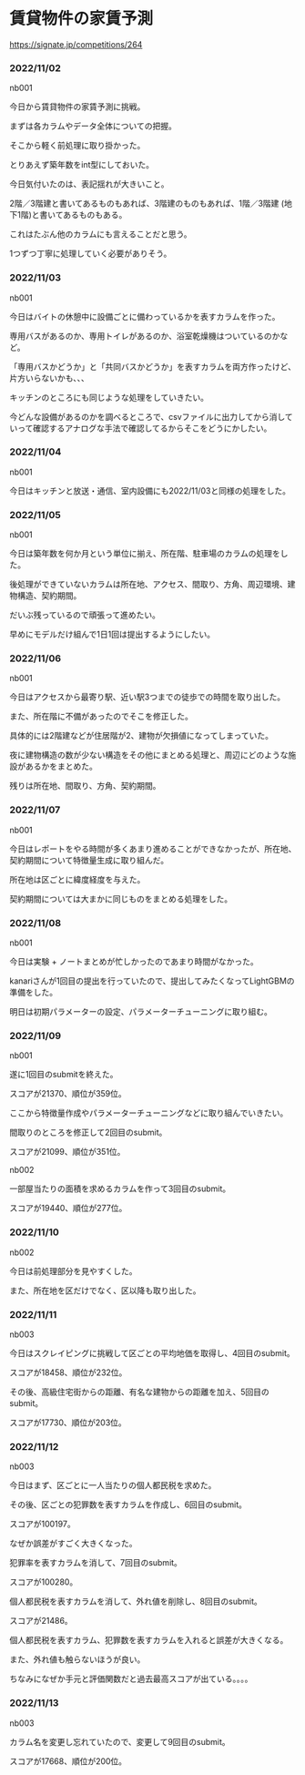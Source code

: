 # 賃貸物件の家賃予測
https://signate.jp/competitions/264

### 2022/11/02
nb001

今日から賃貸物件の家賃予測に挑戦。

まずは各カラムやデータ全体についての把握。

そこから軽く前処理に取り掛かった。

とりあえず築年数をint型にしておいた。

今日気付いたのは、表記揺れが大きいこと。

2階／3階建と書いてあるものもあれば、3階建のものもあれば、1階／3階建 (地下1階)と書いてあるものもある。

これはたぶん他のカラムにも言えることだと思う。

1つずつ丁寧に処理していく必要がありそう。

### 2022/11/03
nb001

今日はバイトの休憩中に設備ごとに備わっているかを表すカラムを作った。

専用バスがあるのか、専用トイレがあるのか、浴室乾燥機はついているのかなど。

「専用バスかどうか」と「共同バスかどうか」を表すカラムを両方作ったけど、片方いらないかも、、、

キッチンのところにも同じような処理をしていきたい。

今どんな設備があるのかを調べるところで、csvファイルに出力してから消していって確認するアナログな手法で確認してるからそこをどうにかしたい。


### 2022/11/04
nb001

今日はキッチンと放送・通信、室内設備にも2022/11/03と同様の処理をした。


### 2022/11/05
nb001

今日は築年数を何か月という単位に揃え、所在階、駐車場のカラムの処理をした。

後処理ができていないカラムは所在地、アクセス、間取り、方角、周辺環境、建物構造、契約期間。

だいぶ残っているので頑張って進めたい。

早めにモデルだけ組んで1日1回は提出するようにしたい。


### 2022/11/06
nb001

今日はアクセスから最寄り駅、近い駅3つまでの徒歩での時間を取り出した。

また、所在階に不備があったのでそこを修正した。

具体的には2階建などが住居階が2、建物が欠損値になってしまっていた。

夜に建物構造の数が少ない構造をその他にまとめる処理と、周辺にどのような施設があるかをまとめた。

残りは所在地、間取り、方角、契約期間。


### 2022/11/07
nb001

今日はレポートをやる時間が多くあまり進めることができなかったが、所在地、契約期間について特徴量生成に取り組んだ。

所在地は区ごとに緯度経度を与えた。

契約期間については大まかに同じものをまとめる処理をした。


### 2022/11/08
nb001

今日は実験 + ノートまとめが忙しかったのであまり時間がなかった。

kanariさんが1回目の提出を行っていたので、提出してみたくなってLightGBMの準備をした。

明日は初期パラメーターの設定、パラメーターチューニングに取り組む。

### 2022/11/09
nb001

遂に1回目のsubmitを終えた。

スコアが21370、順位が359位。

ここから特徴量作成やパラメーターチューニングなどに取り組んでいきたい。

間取りのところを修正して2回目のsubmit。

スコアが21099、順位が351位。

nb002

一部屋当たりの面積を求めるカラムを作って3回目のsubmit。

スコアが19440、順位が277位。


### 2022/11/10
nb002

今日は前処理部分を見やすくした。

また、所在地を区だけでなく、区以降も取り出した。


### 2022/11/11
nb003

今日はスクレイピングに挑戦して区ごとの平均地価を取得し、4回目のsubmit。

スコアが18458、順位が232位。

その後、高級住宅街からの距離、有名な建物からの距離を加え、5回目のsubmit。

スコアが17730、順位が203位。


### 2022/11/12
nb003

今日はまず、区ごとに一人当たりの個人都民税を求めた。

その後、区ごとの犯罪数を表すカラムを作成し、6回目のsubmit。

スコアが100197。

なぜか誤差がすごく大きくなった。

犯罪率を表すカラムを消して、7回目のsubmit。

スコアが100280。

個人都民税を表すカラムを消して、外れ値を削除し、8回目のsubmit。

スコアが21486。

個人都民税を表すカラム、犯罪数を表すカラムを入れると誤差が大きくなる。

また、外れ値も触らないほうが良い。

ちなみになぜか手元と評価関数だと過去最高スコアが出ている。。。。



### 2022/11/13
nb003

カラム名を変更し忘れていたので、変更して9回目のsubmit。

スコアが17668、順位が200位。
